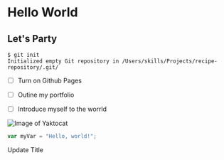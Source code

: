 # Hello World
## Let's Party

```
$ git init
Initialized empty Git repository in /Users/skills/Projects/recipe-repository/.git/
```

- [ ] Turn on Github Pages
- [ ] Outine my portfolio
- [ ] Introduce myself to the worrld




![Image of Yaktocat](https://octodex.github.com/images/yaktocat.png)

``` javascript
var myVar = "Hello, world!";
```
















Update Title
